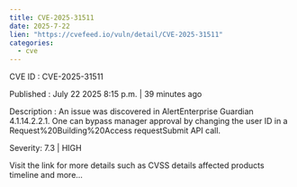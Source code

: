 ```yaml
--- 
title: CVE-2025-31511
date: 2025-7-22
lien: "https://cvefeed.io/vuln/detail/CVE-2025-31511"
categories:
  - cve
---
```


CVE ID : CVE-2025-31511

Published :  July 22
2025
8:15 p.m. | 39 minutes ago

Description : An issue was discovered in AlertEnterprise Guardian 4.1.14.2.2.1. One can bypass manager approval by changing the user ID in a Request%20Building%20Access requestSubmit API call.

Severity: 7.3 | HIGH

Visit the link for more details
such as CVSS details
affected products
timeline
and more...
